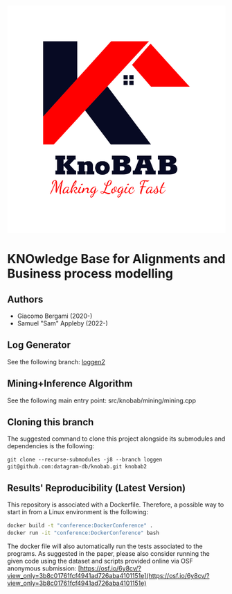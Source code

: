 
![KnoBAB: Making Logic Fast](knobab.png)

# KNOwledge Base for Alignments and Business process modelling

## Authors

*  Giacomo Bergami (2020-)
*  Samuel "Sam" Appleby (2022-)

## Log Generator

See the following branch: [loggen2](https://github.com/datagram-db/knobab/tree/loggen2)

## Mining+Inference Algorithm

See the following main entry point: src/knobab/mining/mining.cpp

## Cloning this branch

The suggested command to clone this project alongside its submodules and dependencies is the following:

    git clone --recurse-submodules -j8 --branch loggen git@github.com:datagram-db/knobab.git knobab2

## Results' Reproducibility (Latest Version)

This repository is associated with a Dockerfile. Therefore, a possible way to start in from a Linux environment is the following:

```bash
docker build -t "conference:DockerConference" .
docker run -it "conference:DockerConference" bash
```

The docker file will also automatically run the tests associated to the programs. As suggested in the paper, please also consider running the
given code using the dataset and scripts provided online via OSF anonymous submission: [https://osf.io/6y8cv/?view_only=3b8c01761fcf4941ad726aba4101151e](https://osf.io/6y8cv/?view_only=3b8c01761fcf4941ad726aba4101151e)

